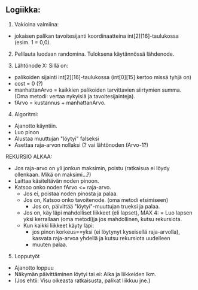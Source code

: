 ## Logiikka:

1. Vakioina valmiina: 
  - jokaisen palikan tavoitesijanti koordinaatteina int[2][16]-taulukossa (esim. 1 = 0,0).

2. Pelilauta luodaan randomina. Tuloksena käytännössä lähdenode.

3. Lähtönode X: Sillä on:
  - palikoiden sijainti int[2][16]-taulukossa (int[0][15] kertoo missä tyhjä on)
  - cost = 0 (?)
  - manhattanArvo = kaikkien palikoiden tarvittavien siirtymien summa. (Oma metodi: vertaa nykyisiä ja tavoitesijainteja).
  - fArvo = kustannus + manhattanArvo.

4. Algoritmi:
  - Ajanotto käyntiin.
  - Luo pinon
  - Alustaa muuttujan "löytyi" falseksi 
  - Asettaa raja-arvon nollaksi (? vai lähtönoden fArvo-1?)
    
  REKURSIO ALKAA:
  - Jos raja-arvo on yli jonkun maksimin, poistu (ratkaisua ei löydy ollenkaan. Mikä on maksimi...?)
  - Laittaa käsiteltävän noden pinoon.  
  - Katsoo onko noden fArvo <= raja-arvo.
    - Jos ei, poistaa noden pinosta ja palaa.
    - Jos on, Katsoo onko tavoitenode. (oma metodi etsimiseen)
      - Jos on, päivittää "löytyi"-muuttujan trueksi ja palaa.
    - Jos on, käy läpi mahdolliset liikkeet (eli lapset), MAX 4:
      = Luo lapsen yksi kerrallaan (oma metodi)ja jos mahdollinen, kutsu rekursiota. 
    - Kun kaikki liikkeet käyty läpi:
      - jos pinon korkeus==yksi (ei löytynyt kyseisellä raja-arvolla), kasvata raja-arvoa yhdellä ja 
	kutsu rekursiota uudelleen
      - muuten palaa. 

5. Lopputyöt
  - Ajanotto loppuu
  - Näkymän päivittäminen löytyi tai ei: Aika ja liikkeiden lkm.
  - (Jos ehtii: Visu oikeasta ratkaisusta, palikat liikkuu jne.)

